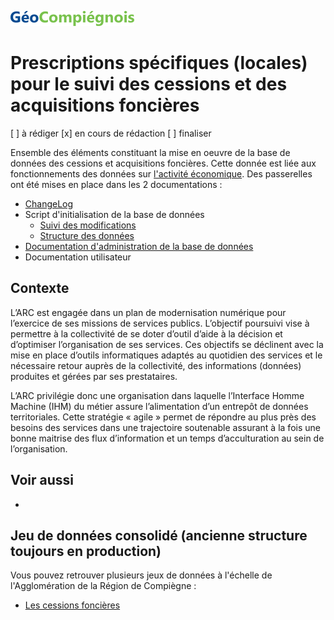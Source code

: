 ![picto](https://github.com/sigagglocompiegne/orga_gest_igeo/blob/master/doc/img/geocompiegnois_2020_reduit_v2.png)

# Prescriptions spécifiques (locales) pour le suivi des cessions et des acquisitions foncières

[ ] à rédiger [x] en cours de rédaction [ ] finaliser

Ensemble des éléments constituant la mise en oeuvre de la base de données des cessions et acquisitions foncières. Cette donnée est liée aux fonctionnements des données sur [l'activité économique](https://github.com/sigagglocompiegne/acti_eco). Des passerelles ont été mises en place dans les 2 documentations :

- [ChangeLog](gabarit/livrables.md)
- Script d'initialisation de la base de données
  * [Suivi des modifications](bdd/fon_00_trace.sql)
  * [Structure des données](bdd/fon_101_squelette.sql)
- [Documentation d'administration de la base de données](bdd/doc_admin_bd_fon.md)
- Documentation utilisateur

## Contexte

L’ARC est engagée dans un plan de modernisation numérique pour l’exercice de ses missions de services publics. L’objectif poursuivi vise à permettre à la collectivité de se doter d’outil d’aide à la décision et d’optimiser l’organisation de ses services. Ces objectifs se déclinent avec la mise en place d’outils informatiques adaptés au quotidien des services et le nécessaire retour auprès de la collectivité, des informations (données) produites et gérées par ses prestataires. 

L’ARC privilégie donc une organisation dans laquelle l’Interface Homme Machine (IHM) du métier assure l’alimentation d’un entrepôt de données territoriales. Cette stratégie « agile » permet de répondre au plus près des besoins des services dans une trajectoire soutenable assurant à la fois une bonne maitrise des flux d’information et un temps d’acculturation au sein de l’organisation.

## Voir aussi
-


## Jeu de données consolidé (ancienne structure toujours en production)

Vous pouvez retrouver plusieurs jeux de données à l'échelle de l'Agglomération de la Région de Compiègne :
 * [Les cessions foncières](https://geo.compiegnois.fr/geonetwork/srv/fre/catalog.search#/metadata/e35607f5-ff9b-4d34-a4f5-7d1d87671f41)

